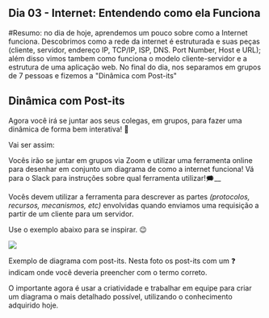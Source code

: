## Dia 03 - Internet: Entendendo como ela Funciona

#Resumo: no dia de hoje, aprendemos um pouco sobre como a Internet funciona. Descobrimos como a rede da internet é estruturada e suas peças (cliente, servidor, endereço IP, TCP/IP, ISP, DNS. Port Number, Host e URL); além disso vimos tambem como funciona o modelo cliente-servidor e a estrutura de uma aplicação web. No final do dia, nos separamos em grupos de 7 pessoas e fizemos a "Dinâmica com Post-its"

## Dinâmica com Post-its

Agora você irá se juntar aos seus colegas, em grupos, para fazer uma dinâmica de forma bem interativa! 🎎

Vai ser assim:

Vocês irão se juntar em grupos via Zoom e utilizar uma ferramenta online para desenhar em conjunto um diagrama de como a internet funciona! Vá para o Slack para instruções sobre qual ferramenta utilizar!🗯__

Vocês devem utilizar a ferramenta para descrever as partes  _(protocolos, recursos, mecanismos, etc)_ envolvidas quando enviamos uma requisição a partir de um cliente para um servidor.

Use o exemplo abaixo para se inspirar. 😉

![](https://s3.us-east-2.amazonaws.com/assets.app.betrybe.com/fundamentals/internet/images/post-it-internet-707300d0d09adfbd48b974bffedf442e.jpeg)

Exemplo de diagrama com post-its. Nesta foto os post-its com um ❓ indicam onde você deveria preencher com o termo correto.

O importante agora é usar a criatividade e trabalhar em equipe para criar um diagrama o mais detalhado possível, utilizando o conhecimento adquirido hoje.
